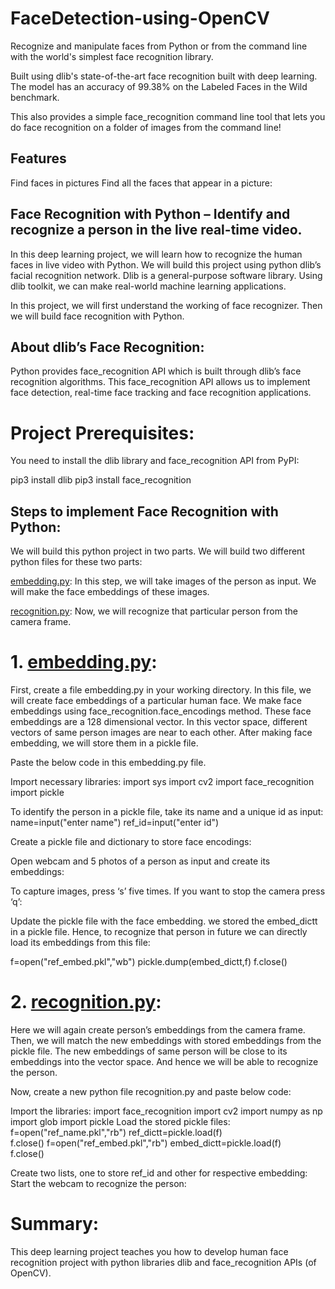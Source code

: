 # FaceDetection-using-OpenCV

Recognize and manipulate faces from Python or from the command line with the world's simplest face recognition library.

Built using dlib's state-of-the-art face recognition built with deep learning. The model has an accuracy of 99.38% on the Labeled Faces in the Wild benchmark.

This also provides a simple face_recognition command line tool that lets you do face recognition on a folder of images from the command line!

## Features
Find faces in pictures
Find all the faces that appear in a picture:

## Face Recognition with Python – Identify and recognize a person in the live real-time video.

In this deep learning project, we will learn how to recognize the human faces in live video with Python. We will build this project using python dlib’s facial recognition network. Dlib is a general-purpose software library. Using dlib toolkit, we can make real-world machine learning applications.

In this project, we will first understand the working of face recognizer. Then we will build face recognition with Python.

## About dlib’s Face Recognition:
Python provides face_recognition API which is built through dlib’s face recognition algorithms. This face_recognition API allows us to implement face detection, real-time face tracking and face recognition applications.

# Project Prerequisites:
You need to install the dlib library and face_recognition API from PyPI:

pip3 install dlib 
pip3 install face_recognition

## Steps to implement Face Recognition with Python:
We will build this python project in two parts. We will build two different python files for these two parts:

[embedding.py](https://github.com/Richa2310/FaceDetection-using-OpenCV/blob/main/embeddings.ipynb): In this step, we will take images of the person as input. We will make the face embeddings of these images.

[recognition.py](https://github.com/Richa2310/FaceDetection-using-OpenCV/blob/main/recognition.ipynb): Now, we will recognize that particular person from the camera frame.

# 1. [embedding.py](https://github.com/Richa2310/FaceDetection-using-OpenCV/blob/main/embeddings.ipynb):

First, create a file embedding.py in your working directory. In this file, we will create face embeddings of a particular human face. We make face embeddings using face_recognition.face_encodings method. These face embeddings are a 128 dimensional vector. In this vector space, different vectors of same person images are near to each other. After making face embedding, we will store them in a pickle file.

Paste the below code in this embedding.py file.

Import necessary libraries:
import sys
import cv2 
import face_recognition
import pickle

To identify the person in a pickle file, take its name and a unique id as input:
name=input("enter name")
ref_id=input("enter id")

Create a pickle file and dictionary to store face encodings:

Open webcam and 5 photos of a person as input and create its embeddings:

To capture images, press ‘s’ five times. If you want to stop the camera press ‘q’:

Update the pickle file with the face embedding.
we stored the embed_dictt in a pickle file. Hence, to recognize that person in future we can directly load its embeddings from this file:

f=open("ref_embed.pkl","wb")
pickle.dump(embed_dictt,f)
f.close()

# 2. [recognition.py](https://github.com/Richa2310/FaceDetection-using-OpenCV/blob/main/recognition.ipynb):

Here we will again create person’s embeddings from the camera frame. Then, we will match the new embeddings with stored embeddings from the pickle file. The new embeddings of same person will be close to its embeddings into the vector space. And hence we will be able to recognize the person.

Now, create a new python file recognition.py and paste below code:

Import the libraries:
import face_recognition
import cv2
import numpy as np
import glob
import pickle
Load the stored pickle files:
f=open("ref_name.pkl","rb")
ref_dictt=pickle.load(f)        
f.close()
f=open("ref_embed.pkl","rb")
embed_dictt=pickle.load(f)      
f.close()

Create two lists, one to store ref_id and other for respective embedding:
Start the webcam to recognize the person:


# Summary:
This deep learning project teaches you how to develop human face recognition project with python libraries dlib and face_recognition APIs (of OpenCV).
